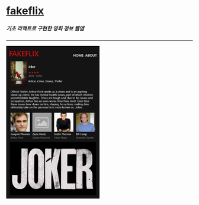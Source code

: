 # [fakeflix](https://bear-bear-bear.github.io/fakeflix/)    
    
##### 기초 리액트로 구현한 영화 정보 웹앱      

---
    
<img src="https://github.com/bear-bear-bear/fakeflix/blob/master/src/image/preview.PNG" width="50%">